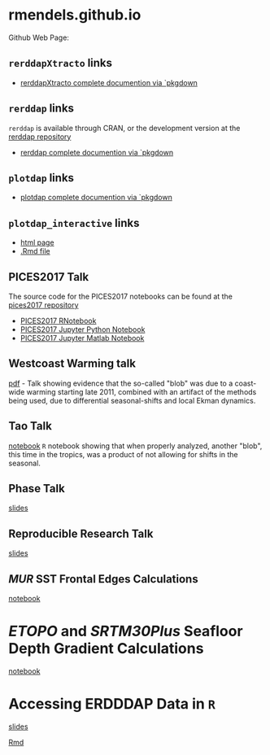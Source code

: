 # rmendels.github.io
Github Web Page:


## `rerddapXtracto` links


* [rerddapXtracto complete documention via `pkgdown](https://rmendels.github.io/rerddapXtracto_docs)

## `rerddap` links

`rerddap` is available through CRAN,  or the development version at the [rerddap repository](https://github.com/ropensci/rerddap)

* [rerddap complete documention via `pkgdown](https://rmendels.github.io/rerddap_docs)

## `plotdap`  links

* [plotdap complete documention via `pkgdown](https://rmendels.github.io/plotdap_docs)

## `plotdap_interactive` links

* [html page](https://rmendels.github.io/plotdap_interactive/make_plotdap_interactive.html)
* [.Rmd file](https://rmendels.github.io/plotdap_interactive/make_plotdap_interactive.Rmd)


## PICES2017 Talk

The source code for the PICES2017 notebooks can be found at the [pices2017 repository](https://github.com/rmendels/pices2017)

* [PICES2017 RNotebook](https://rmendels.github.io/pices2017.nb.html)
* [PICES2017 Jupyter Python Notebook](https://rmendels.github.io/pices2017Notebook.html)
* [PICES2017 Jupyter Matlab Notebook](https://rmendels.github.io/pices2017MNotebook.html)

## Westcoast Warming talk

[pdf](https://rmendels.github.io/WestCoastWarming.pdf)  - Talk showing evidence that the so-called "blob" was due to a coast-wide warming starting late 2011,  combined with an artifact of the methods being used,  due to differential seasonal-shifts and local Ekman dynamics.


## Tao Talk

[notebook](https://rmendels.github.io/TaoTalk.Rmd)  `R` notebook showing that when properly analyzed, another "blob", this time in the tropics, was a product of not allowing for shifts in the seasonal.

 
## Phase Talk

[slides](https://rmendels.github.io/phase_talk/phase_talk.html)

## Reproducible Research Talk

[slides](https://rmendels.github.io/repro_talk/Repro_talk.html)

## *MUR* SST Frontal Edges Calculations

[notebook](https://rmendels.github.io/canny_doc.html)

# *ETOPO* and *SRTM30Plus* Seafloor Depth Gradient Calculations

[notebook](https://rmendels.github.io/seafloor_gradient_doc.html)

# Accessing ERDDDAP Data in `R`

[slides](https://rmendels.github.io/R_erddap_talk/r_erddap_talk.html)

[Rmd](https://rmendels.github.io/R_erddap_talk/r_erddap_talk.Rmd)


